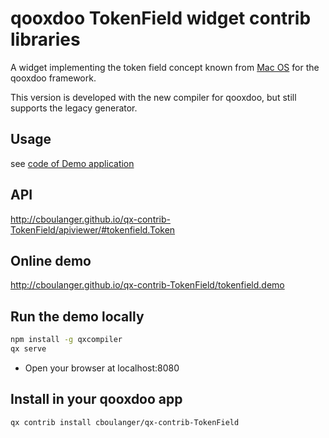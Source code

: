 # qooxdoo TokenField widget contrib libraries

A widget implementing the token field concept known from [Mac OS](https://developer.apple.com/macos/human-interface-guidelines/fields-and-labels/token-fields/) for the qooxdoo framework.

This version is developed with the new compiler for qooxdoo, but still supports
the legacy generator. 

## Usage
see [code of Demo application](source/class/tokenfield/demo/Application.js)

## API
http://cboulanger.github.io/qx-contrib-TokenField/apiviewer/#tokenfield.Token

## Online demo
http://cboulanger.github.io/qx-contrib-TokenField/tokenfield.demo

## Run the demo locally
```bash
npm install -g qxcompiler
qx serve
```
- Open your browser at localhost:8080

## Install in your qooxdoo app
```bash
qx contrib install cboulanger/qx-contrib-TokenField
```
